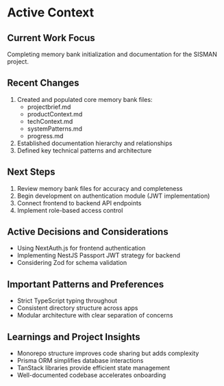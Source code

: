 # Active Context
## Current Work Focus
Completing memory bank initialization and documentation for the SISMAN project.

## Recent Changes
1. Created and populated core memory bank files:
   - projectbrief.md
   - productContext.md
   - techContext.md
   - systemPatterns.md
   - progress.md
2. Established documentation hierarchy and relationships
3. Defined key technical patterns and architecture

## Next Steps
1. Review memory bank files for accuracy and completeness
2. Begin development on authentication module (JWT implementation)
3. Connect frontend to backend API endpoints
4. Implement role-based access control

## Active Decisions and Considerations
- Using NextAuth.js for frontend authentication
- Implementing NestJS Passport JWT strategy for backend
- Considering Zod for schema validation

## Important Patterns and Preferences
- Strict TypeScript typing throughout
- Consistent directory structure across apps
- Modular architecture with clear separation of concerns

## Learnings and Project Insights
- Monorepo structure improves code sharing but adds complexity
- Prisma ORM simplifies database interactions
- TanStack libraries provide efficient state management
- Well-documented codebase accelerates onboarding
